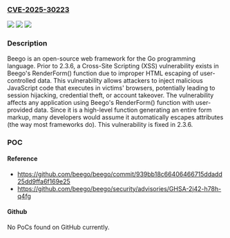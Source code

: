 ### [CVE-2025-30223](https://cve.mitre.org/cgi-bin/cvename.cgi?name=CVE-2025-30223)
![](https://img.shields.io/static/v1?label=Product&message=beego&color=blue)
![](https://img.shields.io/static/v1?label=Version&message=%3D%20%3C%202.3.6%20&color=brighgreen)
![](https://img.shields.io/static/v1?label=Vulnerability&message=CWE-79%3A%20Improper%20Neutralization%20of%20Input%20During%20Web%20Page%20Generation%20('Cross-site%20Scripting')&color=brighgreen)

### Description

Beego is an open-source web framework for the Go programming language. Prior to 2.3.6, a Cross-Site Scripting (XSS) vulnerability exists in Beego's RenderForm() function due to improper HTML escaping of user-controlled data. This vulnerability allows attackers to inject malicious JavaScript code that executes in victims' browsers, potentially leading to session hijacking, credential theft, or account takeover. The vulnerability affects any application using Beego's RenderForm() function with user-provided data. Since it is a high-level function generating an entire form markup, many developers would assume it automatically escapes attributes (the way most frameworks do). This vulnerability is fixed in 2.3.6.

### POC

#### Reference
- https://github.com/beego/beego/commit/939bb18c66406466715ddadd25dd9ffa6f169e25
- https://github.com/beego/beego/security/advisories/GHSA-2j42-h78h-q4fg

#### Github
No PoCs found on GitHub currently.

